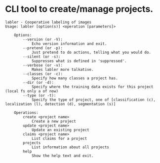 # CLI tool to create/manage projects.

    labler - Cooperative labeling of images
    Usage: labler [option(s)] <operation [parameters]>

        Options:
            --version (or -V):
                Echo version information and exit.
            --pretend (or -p):
                Just pretend to do actions, telling what you would do.
            --silent (or -s):
                Suppresses what is defined in 'suppressed'.
            --verbose (or -v):
                Makes labler more talkative.
            --classes (or -c):
                Specify how many classes a project has.
            --dir (or -d):
                Specify where the training data exists for this project (local fs only a of now) 
            --type (or -t):
                Specify the type of project, one of [classification (c), localization (l), detection (d), segmentation (s)]

        Operations:
            create <project name>
                Create a new project
            update <project name>
                Update an existing project
            claims <project name>
                List claims for a project
            projects
                List information about all projects
            help
                Show the help text and exit.
